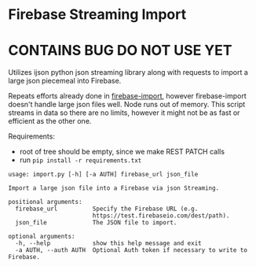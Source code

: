 Firebase Streaming Import
===========================

CONTAINS BUG DO NOT USE YET
======================

Utilizes ijson python json streaming library along with requests to import a large json piecemeal into Firebase.

Repeats efforts already done in [firebase-import](https://github.com/firebase/firebase-import), however firebase-import doesn't handle large json files well.  Node runs out of memory.  This script streams in data so there are no limits, however it might not be as fast or efficient as the other one.

Requirements: 
- root of tree should be empty, since we make REST PATCH calls
- run `pip install -r requirements.txt`

```
usage: import.py [-h] [-a AUTH] firebase_url json_file

Import a large json file into a Firebase via json Streaming.

positional arguments:
  firebase_url          Specify the Firebase URL (e.g.
                        https://test.firebaseio.com/dest/path).
  json_file             The JSON file to import.

optional arguments:
  -h, --help            show this help message and exit
  -a AUTH, --auth AUTH  Optional Auth token if necessary to write to Firebase.
```
